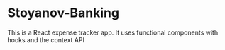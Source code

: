 # Stoyanov-Banking
This is a React expense tracker app. It uses functional components with hooks and the context API
